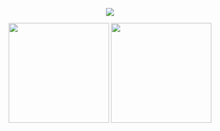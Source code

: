 

<!--
**yeongeun11/yeongeun11** is a ✨ _special_ ✨ repository because its `README.md` (this file) appears on your GitHub profile.

Here are some ideas to get you started:

- 🔭 I’m currently working on ...
- 🌱 I’m currently learning ...
- 👯 I’m looking to collaborate on ...
- 🤔 I’m looking for help with ...
- 💬 Ask me about ...
- 📫 How to reach me: ...
- 😄 Pronouns: ...
- ⚡ Fun fact: ...
-->
<p align="center">
  <a href="https://git.io/typing-svg">
    <img src="https://readme-typing-svg.herokuapp.com?size=40&color=FF69B4&font=Pacifico&center=true&vCenter=true&lines=Hi+I'm+yeongeun" />
  </a>
</p>




<p align="center">
  <img src="https://github-readme-stats.vercel.app/api?username=yeongeun11&count_private=true&show_icons=true&theme=radical" height="200"/>
  <img src="https://github-profile-summary-cards.vercel.app/api/cards/profile-details?username=yeongeun11&theme=tokyonight" height="200"/>
</p>





